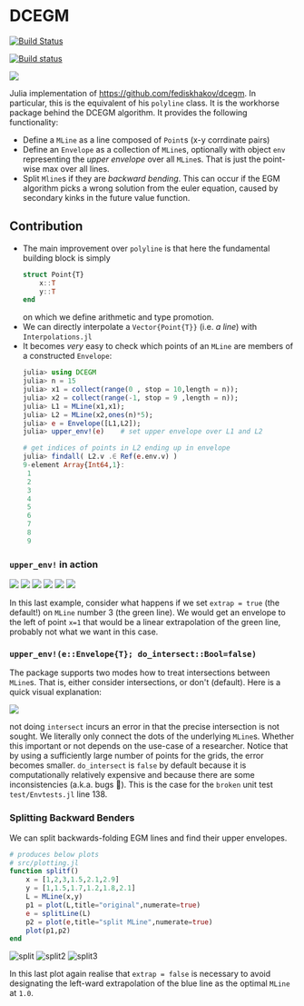 # DCEGM


[![Build Status](https://travis-ci.org/floswald/DCEGM.jl.svg?branch=master)](https://travis-ci.org/floswald/DCEGM.jl)

[![Build status](https://ci.appveyor.com/api/projects/status/dxcqu2mfiskgw90m?svg=true)](https://ci.appveyor.com/project/floswald/dcegm-jl)

![](images/tplot3a.png)

Julia implementation of https://github.com/fediskhakov/dcegm. In particular, this is the equivalent of his `polyline` class. It is the workhorse package behind the DCEGM algorithm. It provides the following functionality:

* Define a `MLine` as a line composed of `Point`s (x-y corrdinate pairs)
* Define an `Envelope` as a collection of `MLine`s, optionally with object `env` representing the *upper envelope* over all `MLine`s. That is just the point-wise max over all lines.
* Split `Mline`s if they are *backward bending*. This can occur if the EGM algorithm picks a wrong solution from the euler equation, caused by secondary kinks in the future value function.

## Contribution

* The main improvement over `polyline` is that here the fundamental building block is simply
    ```julia
    struct Point{T}
        x::T
        y::T
    end
    ```
    on which we define arithmetic and type promotion. 
* We can directly interpolate a `Vector{Point{T}}` (i.e. *a line*) with `Interpolations.jl` 
* It becomes *very* easy to check which points of an `MLine` are members of a constructed `Envelope`:
    ```julia
    julia> using DCEGM
    julia> n = 15
    julia> x1 = collect(range(0 , stop = 10,length = n));
    julia> x2 = collect(range(-1, stop = 9 ,length = n));
    julia> L1 = MLine(x1,x1);
    julia> L2 = MLine(x2,ones(n)*5);
    julia> e = Envelope([L1,L2]);
    julia> upper_env!(e)    # set upper envelope over L1 and L2

    # get indices of points in L2 ending up in envelope
    julia> findall( L2.v .∈ Ref(e.env.v) )  
    9-element Array{Int64,1}:
     1
     2
     3
     4
     5
     6
     7
     8
     9

    ```


### `upper_env!` in action

![](images/tplot1.png)
![](images/tplot2.png)
![](images/tplot3a.png)
![](images/tplot3b.png)
![](images/tplot3c.png)
![](images/tplot5.png)

In this last example, consider what happens if we set `extrap = true` (the default!) on `MLine` number 3 (the green line). We would get an envelope to the left of point `x=1` that would be a linear extrapolation of the green line, probably not what we want in this case.

### `upper_env!(e::Envelope{T}; do_intersect::Bool=false)`

The package supports two modes how to treat intersections between `MLine`s. That is, either consider intersections, or don't (default). Here is a quick visual explanation:

![](images/tplot_intersect.png)

not doing `intersect` incurs an error in that the precise intersection is not sought. We literally only connect the dots of the underlying `MLine`s. Whether this important or not depends on the use-case of a researcher. Notice that by using a sufficiently large number of points for the grids, the error becomes smaller. 
`do_intersect` is `false` by default because it is computationally relatively expensive and because there are some inconsistencies (a.k.a. bugs 🐛). This is the case for the `broken` unit test `test/Envtests.jl` line 138.



### Splitting Backward Benders

We can split backwards-folding EGM lines and find their upper envelopes.

```julia
# produces below plots
# src/plotting.jl
function splitf()
    x = [1,2,3,1.5,2.1,2.9]
    y = [1,1.5,1.7,1.2,1.8,2.1]
    L = MLine(x,y)
    p1 = plot(L,title="original",numerate=true)
    e = splitLine(L)
    p2 = plot(e,title="split MLine",numerate=true)
    plot(p1,p2)
end
```

![split](images/split.png)
![split2](images/split2.png)
![split3](images/split3.png)

In this last plot again realise that `extrap = false` is necessary to avoid designating the left-ward extrapolation of the blue line as the optimal `MLine` at `1.0`.
